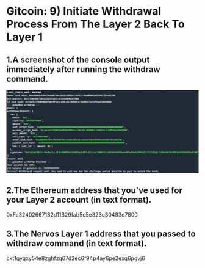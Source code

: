 # Gitcoin: 9) Initiate Withdrawal Process From The Layer 2 Back To Layer 1

## 1.A screenshot of the console output immediately after running the withdraw command.

![1.png](1.png)

## 2.The Ethereum address that you've used for your Layer 2 account (in text format).

0xFc32402667182d11B29fab5c5e323e80483e7800

## 3.The Nervos Layer 1 address that you passed to withdraw command (in text format).

ckt1qyqxy54e8zghfzq67d2ec6f94p4ay6pe2exq6pgvj6


